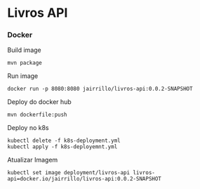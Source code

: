 # Livros API

### Docker

Build image

```
mvn package
```

Run image

```
docker run -p 8080:8080 jairrillo/livros-api:0.0.2-SNAPSHOT
```

Deploy do docker hub

```
mvn dockerfile:push
```

Deploy no k8s

```
kubectl delete -f k8s-deployment.yml
kubectl apply -f k8s-deployemnt.yml
```

Atualizar Imagem

```
kubectl set image deployment/livros-api livros-api=docker.io/jairrillo/livros-api:0.0.2-SNAPSHOT
```



